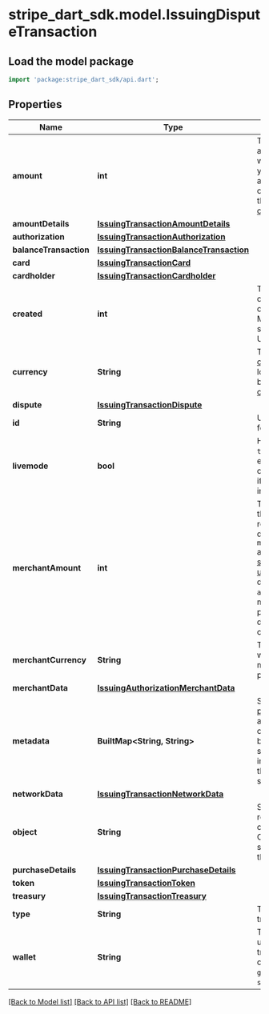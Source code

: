 # stripe_dart_sdk.model.IssuingDisputeTransaction

## Load the model package
```dart
import 'package:stripe_dart_sdk/api.dart';
```

## Properties
Name | Type | Description | Notes
------------ | ------------- | ------------- | -------------
**amount** | **int** | The transaction amount, which will be reflected in your balance. This amount is in your currency and in the [smallest currency unit](https://stripe.com/docs/currencies#zero-decimal). | 
**amountDetails** | [**IssuingTransactionAmountDetails**](IssuingTransactionAmountDetails.md) |  | [optional] 
**authorization** | [**IssuingTransactionAuthorization**](IssuingTransactionAuthorization.md) |  | [optional] 
**balanceTransaction** | [**IssuingTransactionBalanceTransaction**](IssuingTransactionBalanceTransaction.md) |  | [optional] 
**card** | [**IssuingTransactionCard**](IssuingTransactionCard.md) |  | 
**cardholder** | [**IssuingTransactionCardholder**](IssuingTransactionCardholder.md) |  | [optional] 
**created** | **int** | Time at which the object was created. Measured in seconds since the Unix epoch. | 
**currency** | **String** | Three-letter [ISO currency code](https://www.iso.org/iso-4217-currency-codes.html), in lowercase. Must be a [supported currency](https://stripe.com/docs/currencies). | 
**dispute** | [**IssuingTransactionDispute**](IssuingTransactionDispute.md) |  | [optional] 
**id** | **String** | Unique identifier for the object. | 
**livemode** | **bool** | Has the value `true` if the object exists in live mode or the value `false` if the object exists in test mode. | 
**merchantAmount** | **int** | The amount that the merchant will receive, denominated in `merchant_currency` and in the [smallest currency unit](https://stripe.com/docs/currencies#zero-decimal). It will be different from `amount` if the merchant is taking payment in a different currency. | 
**merchantCurrency** | **String** | The currency with which the merchant is taking payment. | 
**merchantData** | [**IssuingAuthorizationMerchantData**](IssuingAuthorizationMerchantData.md) |  | 
**metadata** | **BuiltMap&lt;String, String&gt;** | Set of [key-value pairs](https://stripe.com/docs/api/metadata) that you can attach to an object. This can be useful for storing additional information about the object in a structured format. | 
**networkData** | [**IssuingTransactionNetworkData**](IssuingTransactionNetworkData.md) |  | [optional] 
**object** | **String** | String representing the object's type. Objects of the same type share the same value. | 
**purchaseDetails** | [**IssuingTransactionPurchaseDetails**](IssuingTransactionPurchaseDetails.md) |  | [optional] 
**token** | [**IssuingTransactionToken**](IssuingTransactionToken.md) |  | [optional] 
**treasury** | [**IssuingTransactionTreasury**](IssuingTransactionTreasury.md) |  | [optional] 
**type** | **String** | The nature of the transaction. | 
**wallet** | **String** | The digital wallet used for this transaction. One of `apple_pay`, `google_pay`, or `samsung_pay`. | [optional] 

[[Back to Model list]](../README.md#documentation-for-models) [[Back to API list]](../README.md#documentation-for-api-endpoints) [[Back to README]](../README.md)


